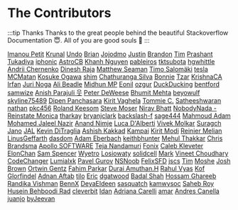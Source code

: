 # The Contributors

:::tip Thanks
Thanks to the great people behind the beautiful Stackoverflow Documentation :innocent:. All of you are good souls :100:
:::

[Imanou Petit](https://stackoverflow.com/users/1966109/imanou-petit) [Krunal](https://stackoverflow.com/users/5638630/krunal) [Undo](https://stackoverflow.com/users/1849664/undo) [Brian](https://stackoverflow.com/users/938380/brian) [Jojodmo](https://stackoverflow.com/users/2767207/jojodmo) [Justin](https://stackoverflow.com/users/401774/justin) [Brandon](https://stackoverflow.com/users/1462718/brandon) [Tim](https://stackoverflow.com/users/362730/tim) [Prashant Tukadiya](https://stackoverflow.com/users/4601900/prashant-tukadiya) [iphonic](https://stackoverflow.com/users/790842/iphonic) [AstroCB](https://stackoverflow.com/users/3366929/astrocb) [Khanh Nguyen](https://stackoverflow.com/users/1572953/khanh-nguyen) [pableiros](https://stackoverflow.com/users/3701102/pableiros) [tktsubota](https://stackoverflow.com/users/5644794/tktsubota) [hgwhittle](https://stackoverflow.com/users/2410991/hgwhittle) [Andrii Chernenko](https://stackoverflow.com/users/1318939/andrii-chernenko) [Dinesh Raja](https://stackoverflow.com/users/1083859/dinesh-raja) [Matthew Seaman](https://stackoverflow.com/users/5062846/matthew-seaman) [Timo Salom&#228;ki](https://stackoverflow.com/users/6625726/timo-salom%c3%a4ki) [tesla](https://stackoverflow.com/users/1804311/tesla) [MCMatan](https://stackoverflow.com/users/3238178/mcmatan) [Kosuke Ogawa](https://stackoverflow.com/users/1155354/kosuke-ogawa) [shim](https://stackoverflow.com/users/1032372/shim) [Chathuranga Silva](https://stackoverflow.com/users/5148738/chathuranga-silva) [Bonnie](https://stackoverflow.com/users/1069115/bonnie) [Tzar](https://stackoverflow.com/users/7840155/tzar) [KrishnaCA](https://stackoverflow.com/users/2812054/krishnaca) [Irfan](https://stackoverflow.com/users/3275134/irfan) [Juri Noga](https://stackoverflow.com/users/3741795/juri-noga) [Ali Beadle](https://stackoverflow.com/users/2466193/ali-beadle) [Midhun MP](https://stackoverflow.com/users/1104384/midhun-mp) [Eonil](https://stackoverflow.com/users/246776/eonil) [ozgur](https://stackoverflow.com/users/793428/ozgur) [DuckDucking](https://stackoverflow.com/users/316469/duckducking) [bentford](https://stackoverflow.com/users/946/bentford) [samwize](https://stackoverflow.com/users/242682/samwize) [Anish Parajuli 웃](https://stackoverflow.com/users/4665907/anish-parajuli-%ec%9b%83) [Peter DeWeese](https://stackoverflow.com/users/431053/peter-deweese) [Bhumit Mehta](https://stackoverflow.com/users/2321467/bhumit-mehta) [beyowulf](https://stackoverflow.com/users/5442445/beyowulf) [skyline75489](https://stackoverflow.com/users/3562486/skyline75489) [Dipen Panchasara](https://stackoverflow.com/users/990070/dipen-panchasara) [Kirit  Vaghela](https://stackoverflow.com/users/1237937/kirit-vaghela) [Tommie C.](https://stackoverflow.com/users/608991/tommie-c) [Satheeshwaran](https://stackoverflow.com/users/1360730/satheeshwaran) [nathan](https://stackoverflow.com/users/2124535/nathan) [pkc456](https://stackoverflow.com/users/988169/pkc456) [Roland Keesom](https://stackoverflow.com/users/1194669/roland-keesom) [Steve Moser](https://stackoverflow.com/users/142358/steve-moser) [Nirav Bhatt](https://stackoverflow.com/users/1506363/nirav-bhatt) [NobodyNada - Reinstate Monica](https://stackoverflow.com/users/3476191/nobodynada-reinstate-monica) [tharkay](https://stackoverflow.com/users/410143/tharkay) [bryanjclark](https://stackoverflow.com/users/686902/bryanjclark) [backslash-f](https://stackoverflow.com/users/584548/backslash-f) [sage444](https://stackoverflow.com/users/1403732/sage444) [Mahmoud Adam](https://stackoverflow.com/users/1190861/mahmoud-adam) [Mohamed Jaleel Nazir](https://stackoverflow.com/users/3177007/mohamed-jaleel-nazir) [Anand Nimje](https://stackoverflow.com/users/4803556/anand-nimje) [Luca D&#39;Alberti](https://stackoverflow.com/users/3461718/luca-dalberti) [Vivek Molkar](https://stackoverflow.com/users/2231063/vivek-molkar) [Suragch](https://stackoverflow.com/users/3681880/suragch) [Jano](https://stackoverflow.com/users/412916/jano) [JAL](https://stackoverflow.com/users/2415822/jal) [Kevin DiTraglia](https://stackoverflow.com/users/1316346/kevin-ditraglia) [Ashish Kakkad](https://stackoverflow.com/users/3202193/ashish-kakkad) [Kampai](https://stackoverflow.com/users/3126646/kampai) [Kirit Modi](https://stackoverflow.com/users/2530594/kirit-modi) [Reinier Melian](https://stackoverflow.com/users/6190582/reinier-melian) [LinusGeffarth](https://stackoverflow.com/users/3397217/linusgeffarth) [dasdom](https://stackoverflow.com/users/498796/dasdom) [Adam Eberbach](https://stackoverflow.com/users/189804/adam-eberbach) [keithbhunter](https://stackoverflow.com/users/2162028/keithbhunter) [Mehul Thakkar](https://stackoverflow.com/users/2160144/mehul-thakkar) [Chris Brandsma](https://stackoverflow.com/users/9443/chris-brandsma) [Apollo SOFTWARE](https://stackoverflow.com/users/937222/apollo-software) [Teja Nandamuri](https://stackoverflow.com/users/3695849/teja-nandamuri) [Fonix](https://stackoverflow.com/users/1219956/fonix) [Caleb Kleveter](https://stackoverflow.com/users/5236226/caleb-kleveter) [ElonChan](https://stackoverflow.com/users/3395008/elonchan) [Sam Spencer](https://stackoverflow.com/users/814730/sam-spencer) [Wyetro](https://stackoverflow.com/users/3830876/wyetro) [Losiowaty](https://stackoverflow.com/users/765298/losiowaty) [solidcell](https://stackoverflow.com/users/343299/solidcell) [Mark](https://stackoverflow.com/users/797767/mark) [Vineet Choudhary](https://stackoverflow.com/users/4558367/vineet-choudhary) [CodeChanger](https://stackoverflow.com/users/706020/codechanger) [Lumialxk](https://stackoverflow.com/users/5234233/lumialxk) [Pavel Gurov](https://stackoverflow.com/users/2125097/pavel-gurov) [NSNoob](https://stackoverflow.com/users/4029561/nsnoob) [FelixSFD](https://stackoverflow.com/users/4687348/felixsfd) [jscs](https://stackoverflow.com/users/603977/jscs) [Tim](https://stackoverflow.com/users/104200/tim) [Moshe](https://stackoverflow.com/users/224988/moshe) [Josh Brown](https://stackoverflow.com/users/2030/josh-brown) [Ortwin Gentz](https://stackoverflow.com/users/235297/ortwin-gentz) [Fahim Parkar](https://stackoverflow.com/users/1066828/fahim-parkar) [Durai Amuthan.H](https://stackoverflow.com/users/730807/durai-amuthan-h) [Rahul Vyas](https://stackoverflow.com/users/83905/rahul-vyas) [Kof](https://stackoverflow.com/users/995229/kof) [Glorfindel](https://stackoverflow.com/users/4751173/glorfindel) [Adnan Aftab](https://stackoverflow.com/users/718721/adnan-aftab) [tilo](https://stackoverflow.com/users/184245/tilo) [Eric](https://stackoverflow.com/users/1072846/eric) [dgatwood](https://stackoverflow.com/users/1564391/dgatwood) [Badal Shah](https://stackoverflow.com/users/4910767/badal-shah) [Hossam Ghareeb](https://stackoverflow.com/users/1752899/hossam-ghareeb) [Randika Vishman](https://stackoverflow.com/users/1752988/randika-vishman) [BennX](https://stackoverflow.com/users/1804251/bennx) [DeyaEldeen](https://stackoverflow.com/users/5312361/deyaeldeen) [sasquatch](https://stackoverflow.com/users/3207014/sasquatch) [kamwysoc](https://stackoverflow.com/users/5433235/kamwysoc) [Saheb Roy](https://stackoverflow.com/users/3755838/saheb-roy) [Husein Behboodi Rad](https://stackoverflow.com/users/1939409/husein-behboodi-rad) [cleverbit](https://stackoverflow.com/users/346098/cleverbit) [Idan](https://stackoverflow.com/users/5099208/idan) [Adriana Carelli](https://stackoverflow.com/users/1306489/adriana-carelli) [amar](https://stackoverflow.com/users/1206172/amar) [Andres Canella](https://stackoverflow.com/users/870313/andres-canella) [juanjo](https://stackoverflow.com/users/2027279/juanjo) [byJeevan](https://stackoverflow.com/users/3632832/byjeevan) 